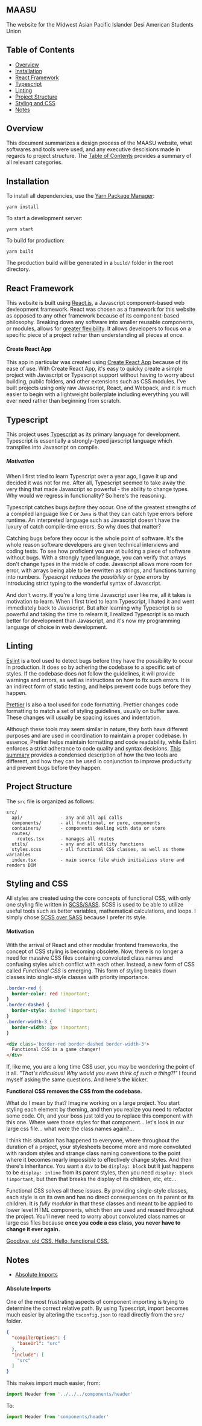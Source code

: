 ## MAASU

The website for the Midwest Asian Pacific Islander Desi American Students Union

## Table of Contents <a name="table-of-contents"></a>

+ [Overview](#overview)
+ [Installation](#installation)
+ [React Framework](#react-framework)
+ [Typescript](#typescript)
+ [Linting](#linting)
+ [Project Structure](#project-structure)
+ [Styling and CSS](#styling-and-css)
+ [Notes](#notes)

## Overview <a name="overview"></a>

This document summarizes a design process of the MAASU website, what softwares and tools were used, 
and any executive descisions made in regards to project structure.
The [Table of Contents](#table-of-contents) provides a summary of all relevant categories.

## Installation <a name="installation"></a>

To install all dependencies, use the [Yarn Package Manager](https://yarnpkg.com/):
```
yarn install
```
To start a development server:
```
yarn start
```
To build for production:
```
yarn build
```
The production build will be generated in a `build/` folder in the root directory.

## React Framework <a name="react-framework"></a>

This website is built using [React.js](https://reactjs.org/), a Javascript component-based web devleopment
framework. React was chosen as a framework for this website as opposed to any other framework because
of its component-based philosophy. Breaking down any software into smaller reusable components, or 
modules, allows for [greater flexibility](https://softwareengineering.stackexchange.com/questions/154228/why-is-it-good-to-split-a-program-into-multiple-classes).
It allows developers to focus on a specific piece of a project rather than understanding all pieces at once.

#### Create React App

This app in particular was created using [Create React App](https://github.com/facebook/create-react-app)
because of its ease of use. With Create React App, it's easy to quicky create a simple project with
Javascript or Typescript support without having to worry about building, public folders, and other extensions
such as CSS modules. I've built projects using only raw Javascript, React, and Webpack, and it is much easier
to begin with a lightweight boilerplate including everything you will ever need rather than beginning from
scratch.

## Typescript <a name="typescript"></a>

This project uses [Typescript](https://www.typescriptlang.org/) as its primary language for development.
Typescript is essentially a strongly-typed javscript language which transpiles into Javascript on
compile.

##### Motivation
When I first tried to learn Typescript over a year ago, I gave it up and decided it was not for me.
After all, Typescript seemed to take away the very thing that made Javascript so powerful - the ability
to change types. Why would we regress in functionality? So here's the reasoning.

Typescript catches bugs _before_ they occur. One of the greatest strengths of a compiled language like
`C` or `Java` is that they can catch type errors before runtime. An interpreted language such as Javascript
doesn't have the luxury of catch compile-time errors. So why does that matter?

Catching bugs before they occur is the whole point of software. It's the whole reason software developers
are given technical interviews and coding tests. To see how proficient you are at building a piece of
software without bugs. With a strongly typed language, you can verify that arrays don't change types
in the middle of code. Javascript allows more room for error, with arrays being able to be rewritten as
strings, and functions turning into numbers. _Typescript reduces the possibility or type errors_ by 
introducing strict typing to the wonderful syntax of Javascript.

And don't worry. If you're a long time Javascript user like me, all it takes is motivation to learn.
When I first tried to learn Typescript, I hated it and went immediately back to Javascript. But after
learning why Typescript is so powerful and taking the time to relearn it, I realized Typescript is
so much better for development than Javascript, and it's now my programming language of choice in web
development.

## Linting <a name="linting"></a>

[Eslint](https://eslint.org/docs/user-guide/getting-started) is a tool used to detect bugs before 
they have the possibility to occur in production. It does so by adhering the codebase to a specific 
set of styles. If the codebase does not follow the guidelines, it will provide warnings and errors, 
as well as instructions on how to fix such errors. It is an indirect form of static testing, and 
helps prevent code bugs before they happen.

[Prettier](https://prettier.io/) Is also a tool used for code formatting. Prettier changes code 
formatting to match a set of styling guidelines, usually on buffer save. These changes will 
usually be spacing issues and indentation.

Although these tools may seem similar in nature, they both have different purposes and are used in 
coordination to maintain a proper codebase. In essence, Prettier helps maintain formatting and code 
readability, while Eslint enforces a strict adherance to code quality and syntax decisions. 
[This summary](https://prettier.io/docs/en/comparison.html) provides a condensed description of how 
the two tools are different, and how they can be used in conjunction to improve productivity and
prevent bugs before they happen.

## Project Structure <a name="project-structure"></a>

The `src` file is organized as follows:
```
src/
  api/              - any and all api calls
  components/       - all functional, or pure, components
  containers/       - components dealing with data or store
  routes/
    routes.tsx      - manages all routes
  utils/            - any and all utility functions
  styles.scss       - all functional CSS classes, as well as theme variables
  index.tsx         - main source file which initializes store and renders DOM
```

## Styling and CSS <a name="styling-and-css"></a>

All styles are created using the core concepts of functional CSS, with only one styling file written
in [SCSS/SASS](https://sass-lang.com/). SCSS is used to be able to utilize useful tools such as better
variables, mathematical calculations, and loops. 
I simply chose [SCSS over SASS](https://stackoverflow.com/questions/5654447/whats-the-difference-between-scss-and-sass)
because I prefer its style.

#### Motivation

With the arrival of React and other modular frontend frameworks, the concept of CSS styling is becoming 
obsolete. Now, there is no longer a need for massive CSS files containing convoluted class names and
confusing styles which conflict with each other. Instead, a new form of CSS called _Functional CSS_
is emerging. This form of styling breaks down classes into single-style classes with priority importance.
```css
.border-red {
  border-color: red !important;
}
.border-dashed {
  border-style: dashed !important;
}
.border-width-3 {
  border-width: 3px !important;
}
```
```html
<div class='border-red border-dashed border-width-3'>
  Functional CSS is a game changer!
</div>
```
If, like me, you are a long time CSS user, you may be wondering the point of it all. _"That's ridiculous!
Why would you even think of such a thing?!"_ I found myself asking the same questions. And here's the kicker.

**Functional CSS removes the CSS from the codebase.**

What do I mean by that? Imagine working on a large project. You start styling each element by theming, and then
you realize you need to refactor some code. Oh, and your boss just told you to replace this component with this
one. Where were those styles for that component... let's look in our large css file... what were the class names
again?...

I think this situation has happened to everyone, where throughout the duration of a project, your stylesheets become
more and more convoluted with random styles and strange class naming conventions to the point where it becomes nearly
impossible to effectively change styles. And then there's inheritance. You want a `div` to be `display: block` but it
just happens to be `display: inline` from its parent styles, then you need `display: block !important`, but then that
breaks the display of its children, etc, etc...

Functional CSS solves all these issues. By providing single-style classes, each style is on its own and has no direct
consequences on its parent or its children. It is _fully modular_ in that these classes and meant to be applied to 
lower level HTML components, which then are used and reused throughout the project. You'll never need to worry about
convoluted class names or large css files because **once you code a css class, you never have to change it ever again.**

[Goodbye, old CSS. Hello, functional CSS.](https://www.youtube.com/watch?reload=9&v=uHVqbCPnOwU)

## Notes <a name="notes"></a>

- [Absolute Imports](#absolute-imports)

#### Absolute Imports <a name="absolute-imports"></a>

One of the most frustrating aspects of component importing is trying to determine the correct relative
path. By using Typescript, import becomes much easier by altering the `tsconfig.json` to read directly
from the `src/` folder.
```json
{
  "compilerOptions": {
    "baseUrl": "src"
  },
  "include": [
    "src"
  ]
}
```
This makes import much easier, from:
```ts
import Header from '../../../components/header'
```
To:
```ts
import Header from 'components/header'
```
